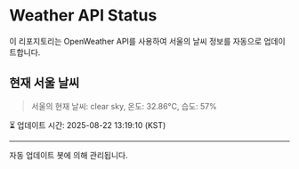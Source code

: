 
# Weather API Status

이 리포지토리는 OpenWeather API를 사용하여 서울의 날씨 정보를 자동으로 업데이트합니다.

## 현재 서울 날씨
> 서울의 현재 날씨: clear sky, 온도: 32.86°C, 습도: 57%

⏳ 업데이트 시간: 2025-08-22 13:19:10 (KST)

---
자동 업데이트 봇에 의해 관리됩니다.
